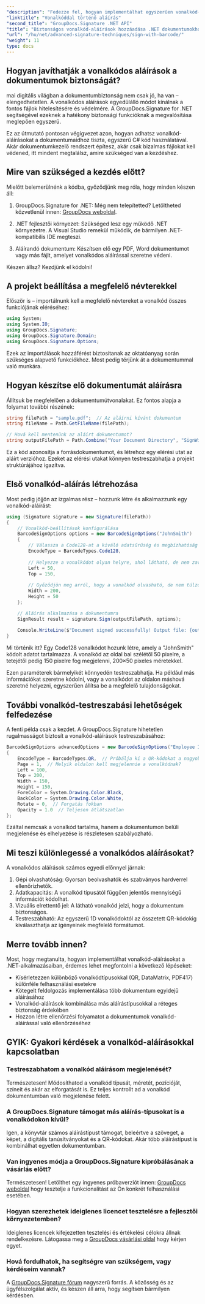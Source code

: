 ```yaml
---
"description": "Fedezze fel, hogyan implementálhat egyszerűen vonalkód-aláírásokat .NET-alkalmazásaiban a GroupDocs.Signature segítségével. Lépésről lépésre bemutató kódpéldákkal."
"linktitle": "Vonalkóddal történő aláírás"
"second_title": "GroupDocs.Signature .NET API"
"title": "Biztonságos vonalkód-aláírások hozzáadása .NET dokumentumokhoz | Teljes útmutató"
"url": "/hu/net/advanced-signature-techniques/sign-with-barcode/"
"weight": 11
type: docs
---
```

## Hogyan javíthatják a vonalkódos aláírások a dokumentumok biztonságát?

mai digitális világban a dokumentumbiztonság nem csak jó, ha van – elengedhetetlen. A vonalkódos aláírások egyedülálló módot kínálnak a fontos fájlok hitelesítésére és védelmére. A GroupDocs.Signature for .NET segítségével ezeknek a hatékony biztonsági funkcióknak a megvalósítása meglepően egyszerű.

Ez az útmutató pontosan végigvezet azon, hogyan adhatsz vonalkód-aláírásokat a dokumentumaidhoz tiszta, egyszerű C# kód használatával. Akár dokumentumkezelő rendszert építesz, akár csak bizalmas fájlokat kell védened, itt mindent megtalálsz, amire szükséged van a kezdéshez.

## Mire van szükséged a kezdés előtt?

Mielőtt belemerülnénk a kódba, győződjünk meg róla, hogy minden készen áll:

1. GroupDocs.Signature for .NET: Még nem telepítetted? Letöltheted közvetlenül innen: [GroupDocs weboldal](https://releases.groupdocs.com/signature/net/).

2. .NET fejlesztői környezet: Szükséged lesz egy működő .NET környezetre. A Visual Studio remekül működik, de bármilyen .NET-kompatibilis IDE megteszi.

3. Aláírandó dokumentum: Készítsen elő egy PDF, Word dokumentumot vagy más fájlt, amelyet vonalkódos aláírással szeretne védeni.

Készen állsz? Kezdjünk el kódolni!

## A projekt beállítása a megfelelő névterekkel

Először is – importálnunk kell a megfelelő névtereket a vonalkód összes funkciójának eléréséhez:

```csharp
using System;
using System.IO;
using GroupDocs.Signature;
using GroupDocs.Signature.Domain;
using GroupDocs.Signature.Options;
```

Ezek az importálások hozzáférést biztosítanak az oktatóanyag során szükséges alapvető funkciókhoz. Most pedig térjünk át a dokumentummal való munkára.

## Hogyan készítse elő dokumentumát aláírásra

Állítsuk be megfelelően a dokumentumútvonalakat. Ez fontos alapja a folyamat további részének:

```csharp
string filePath = "sample.pdf";  // Az aláírni kívánt dokumentum
string fileName = Path.GetFileName(filePath);

// Hová kell mentenünk az aláírt dokumentumot?
string outputFilePath = Path.Combine("Your Document Directory", "SignWithBarcode", fileName);
```

Ez a kód azonosítja a forrásdokumentumot, és létrehoz egy elérési utat az aláírt verzióhoz. Ezeket az elérési utakat könnyen testreszabhatja a projekt struktúrájához igazítva.

## Első vonalkód-aláírás létrehozása

Most pedig jöjjön az izgalmas rész – hozzunk létre és alkalmazzunk egy vonalkód-aláírást:

```csharp
using (Signature signature = new Signature(filePath))
{
    // Vonalkód-beállítások konfigurálása
    BarcodeSignOptions options = new BarcodeSignOptions("JohnSmith")
    {
        // Válassza a Code128-at a kiváló adatsűrűség és megbízhatóság érdekében
        EncodeType = BarcodeTypes.Code128,
        
        // Helyezze a vonalkódot olyan helyre, ahol látható, de nem zavaró
        Left = 50,
        Top = 150,
        
        // Győződjön meg arról, hogy a vonalkód olvasható, de nem túlzó
        Width = 200,
        Height = 50
    };

    // Aláírás alkalmazása a dokumentumra
    SignResult result = signature.Sign(outputFilePath, options);
    
    Console.WriteLine($"Document signed successfully! Output file: {outputFilePath}");
}
```

Mi történik itt? Egy Code128 vonalkódot hozunk létre, amely a "JohnSmith" kódolt adatot tartalmazza. A vonalkód az oldal bal szélétől 50 pixelre, a tetejétől pedig 150 pixelre fog megjelenni, 200×50 pixeles méretekkel.

Ezen paraméterek bármelyikét könnyedén testreszabhatja. Ha például más információkat szeretne kódolni, vagy a vonalkódot az oldalon máshová szeretné helyezni, egyszerűen állítsa be a megfelelő tulajdonságokat.

## További vonalkód-testreszabási lehetőségek felfedezése

A fenti példa csak a kezdet. A GroupDocs.Signature hihetetlen rugalmasságot biztosít a vonalkód-aláírások testreszabásához:

```csharp
BarcodeSignOptions advancedOptions = new BarcodeSignOptions("Employee ID: 123456")
{
    EncodeType = BarcodeTypes.QR,  // Próbálja ki a QR-kódokat a nagyobb adatkapacitás érdekében
    Page = 1,  // Melyik oldalon kell megjelennie a vonalkódnak?
    Left = 100,
    Top = 200,
    Width = 150,
    Height = 150,
    ForeColor = System.Drawing.Color.Black,
    BackColor = System.Drawing.Color.White,
    Rotate = 0,  // Forgatás fokban
    Opacity = 1.0  // Teljesen átlátszatlan
};
```

Ezáltal nemcsak a vonalkód tartalma, hanem a dokumentumon belüli megjelenése és elhelyezése is részletesen szabályozható.

## Mi teszi különlegessé a vonalkódos aláírásokat?

A vonalkódos aláírások számos egyedi előnnyel járnak:

1. Gépi olvashatóság: Gyorsan beolvashatók és szabványos hardverrel ellenőrizhetők.
2. Adatkapacitás: A vonalkód típusától függően jelentős mennyiségű információt kódolhat.
3. Vizuális elrettentő jel: A látható vonalkód jelzi, hogy a dokumentum biztonságos.
4. Testreszabható: Az egyszerű 1D vonalkódoktól az összetett QR-kódokig kiválaszthatja az igényeinek megfelelő formátumot.

## Merre tovább innen?

Most, hogy megtanulta, hogyan implementálhat vonalkód-aláírásokat a .NET-alkalmazásaiban, érdemes lehet megfontolni a következő lépéseket:

- Kísérletezzen különböző vonalkódtípusokkal (QR, DataMatrix, PDF417) különféle felhasználási esetekre
- Kötegelt feldolgozás implementálása több dokumentum egyidejű aláírásához
- Vonalkód-aláírások kombinálása más aláírástípusokkal a réteges biztonság érdekében
- Hozzon létre ellenőrzési folyamatot a dokumentumok vonalkód-aláírással való ellenőrzéséhez

## GYIK: Gyakori kérdések a vonalkód-aláírásokkal kapcsolatban

### Testreszabhatom a vonalkód aláírásom megjelenését?
Természetesen! Módosíthatod a vonalkód típusát, méretét, pozícióját, színeit és akár az elforgatását is. Ez teljes kontrollt ad a vonalkód dokumentumban való megjelenése felett.

### A GroupDocs.Signature támogat más aláírás-típusokat is a vonalkódokon kívül?
Igen, a könyvtár számos aláírástípust támogat, beleértve a szöveget, a képet, a digitális tanúsítványokat és a QR-kódokat. Akár több aláírástípust is kombinálhat egyetlen dokumentumban.

### Van ingyenes módja a GroupDocs.Signature kipróbálásának a vásárlás előtt?
Természetesen! Letölthet egy ingyenes próbaverziót innen: [GroupDocs weboldal](https://releases.groupdocs.com/) hogy tesztelje a funkcionalitást az Ön konkrét felhasználási esetében.

### Hogyan szerezhetek ideiglenes licencet tesztelésre a fejlesztői környezetemben?
Ideiglenes licencek kifejezetten tesztelési és értékelési célokra állnak rendelkezésre. Látogassa meg a [GroupDocs vásárlási oldal](https://purchase.groupdocs.com/temporary-license/) hogy kérjen egyet.

### Hová fordulhatok, ha segítségre van szükségem, vagy kérdéseim vannak?
A [GroupDocs.Signature fórum](https://forum.groupdocs.com/c/signature/13) nagyszerű forrás. A közösség és az ügyfélszolgálat aktív, és készen áll arra, hogy segítsen bármilyen kérdésben.
